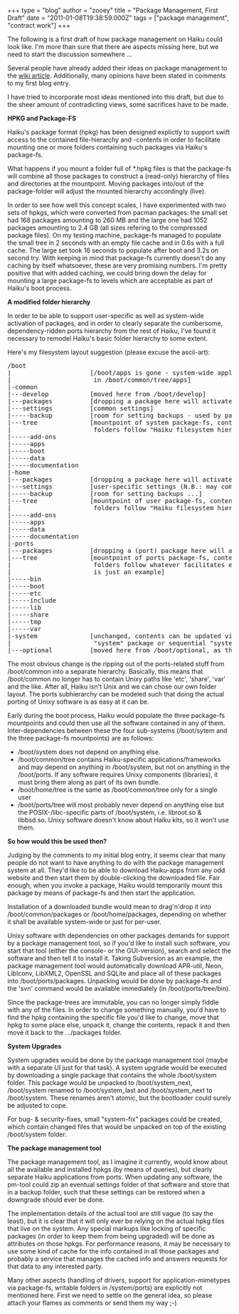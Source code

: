 +++
type = "blog"
author = "zooey"
title = "Package Management, First Draft"
date = "2011-01-08T19:38:59.000Z"
tags = ["package management", "contract work"]
+++

The following is a first draft of how package management on Haiku could look like. I'm more than sure that there are aspects missing here, but we need to start the discussion somewhere ...

Several people have already added their ideas on package management to the <a href="http://dev.haiku-os.org/wiki/PackageManagerIdeas">wiki article</a>. Additionally, many opinions have been stated in comments to my first blog entry. 

I have tried to incorporate most ideas mentioned into this draft, but due to the sheer amount of contradicting views, some sacrifices have to be made.
<!--break-->
<strong>HPKG and Package-FS</strong>

Haiku's package format (hpkg) has been designed explictly to support swift access to the contained file-hierarchy and -contents in order to facilitate mounting one or more folders containing such packages via Haiku's package-fs.

What happens if you mount a folder full of *.hpkg files is that the package-fs will combine all those packages to construct a (read-only) hierarchy of files and directories at the mountpoint. Moving packages into/out of the package-folder will adjust the mounted hierarchy accordingly (live). 

In order to see how well this concept scales, I have experimented with two sets of hpkgs, which were converted from pacman packages: the small set had 168 packages amounting to 260 MB and the large one had 1052 packages amounting to 2.4 GB (all sizes refering to the compressed package files). On my testing machine, package-fs managed to populate the small tree in 2 seconds with an empty file cache and in 0.6s with a full cache. The large set took 16 seconds to populate after boot and 3.2s on second try. With keeping in mind that package-fs currently doesn't do any caching by itself whatsoever, these are very promising numbers. I'm pretty positive that with added caching, we could bring down the delay for mounting a large package-fs to levels which are acceptable as part of Haiku's boot process.

<strong>A modified folder hierarchy</strong>

In order to be able to support user-specific as well as system-wide activation of packages, and in order to clearly separate the cumbersome, dependency-ridden ports hierarchy from the rest of Haiku, I've found it necessary to remodel Haiku's basic folder hierarchy to some extent.

Here's my filesystem layout suggestion (please excuse the ascii-art):

<pre class="terminal">
/boot
|                     [/boot/apps is gone - system-wide applications now appear
|                      in /boot/common/tree/apps]
|-common
|---develop           [moved here from /boot/develop]
|---packages          [dropping a package here will activate it system-wide]
|---settings          [common settings]
|-----backup          [room for setting backups - used by package manager to backup settins during an upgrade]
|---tree              [mountpoint of system package-fs, contents of the packages in /boot/common/packages appear here, the 
|                      folders follow "Haiku filesystem hierarchy" (to be defined, an example given below)]
|-----add-ons
|-----apps
|-----boot
|-----data
|-----documentation
|-home
|---packages          [dropping a package here will activate it for user]
|---settings          [user-specific settings (N.B.: may come from apps that live in /boot/common/tree)]
|-----backup          [room for setting backups ...]
|---tree              [mountpoint of user package-fs, contents of the packages in /boot/home/packages appear here, the 
|                      folders follow "Haiku filesystem hierarchy"]
|-----add-ons
|-----apps
|-----data
|-----documentation
|-ports
|---packages          [dropping a (port) package here will activate it]
|---tree              [mountpoint of ports package-fs, contents of the packages in /boot/ports/packages appear here, the 
|                      folders follow whatever facilitates easy porting, i.e. the hierarchy basically is unixy - what's shown below
|                      is just an example]
|-----bin
|-----boot
|-----etc
|-----include
|-----lib
|-----share
|-----tmp
|-----var
|-system              [unchanged, contents can be updated via package manager by actual installing (unpacking) of either a complete
|                      "system" package or sequential "system-fix" packages]
|---optional          [moved here from /boot/optional, as the contents depend on the system]
</pre>

The most obvious change is the ripping out of the ports-related stuff from /boot/common into a separate hierarchy. Basically, this means that /boot/common no longer has to contain Unixy paths like 'etc', 'share', 'var' and the like. After all, Haiku isn't Unix and we can chose our own folder layout. The ports subhierarchy can be modeled such that doing the actual porting of Unixy software is as easy at it can be.

Early during the boot process, Haiku would populate the three package-fs mountpoints and could then use all the software contained in any of them. Inter-dependencies between these the four sub-systems (/boot/sytem and the three package-fs mountpoints) are as follows: 

- /boot/system does not depend on anything else.
- /boot/common/tree contains Haiku-specific applications/frameworks and may depend on anything in /boot/system, but not on anything in the /boot/ports. If any software requires Unixy components (libraries), it must bring them along as part of its own bundle.
- /boot/home/tree is the same as /boot/common/tree only for a single user
- /boot/ports/tree will most probably never depend on anything else but the POSIX-/libc-specific parts of /boot/system, i.e. libroot.so & libbsd.so. Unixy software doesn't know about Haiku kits, so it won't use them.

<strong>So how would this be used then?</strong>

Judging by the comments to my initial blog entry, it seems clear that many people do not want to have anything to do with the package management system at all. They'd like to be able to download Haiku-apps from any odd website and then start them by double-clicking the downloaded file. 
Fair enough, when you invoke a package, Haiku would temporarily mount this package by means of package-fs and then start the application.

Installation of a downloaded bundle would mean to drag'n'drop it into /boot/common/packages or /boot/home/packages, depending on whether it shall be available system-wide or just for per-user.

Unixy software with dependencies on other packages demands for support by a package management tool, so if you'd like to install such software, you start that tool (either the console- or the GUI-version), search and select the software and then tell it to install it. Taking Subversion as an example, the package management tool would automatically download APR-util, Neon, LibIconv, LibXML2, OpenSSL and SQLite and place all of these packages into /boot/ports/packages. Unpacking would be done by package-fs and the 'svn' command would be available immediately (in /boot/ports/tree/bin).

Since the package-trees are immutable, you can no longer simply fiddle with any of the files. In order to change something manually, you'd have to find the hpkg containing the specific file you'd like to change, move that hpkg to some place else, unpack it, change the contents, repack it and then move it back to the .../packages folder.

<strong>System Upgrades</strong>

System upgrades would be done by the package management tool (maybe with a separate UI just for that task). A system upgrade would be executed by downloading a single package that contains the whole /boot/system folder. This package would be unpacked to /boot/system_next, /boot/system renamed to /boot/system_last and /boot/system_next to /boot/system. These renames aren't atomic, but the bootloader could surely be adjusted to cope.

For bug- & security-fixes, small "system-fix" packages could be created, which contain changed files that would be unpacked on top of the existing /boot/system folder.

<strong>The package management tool</strong>

The package management tool, as I imagine it currently, would know about all the available and installed hpkgs (by means of queries), but clearly separate Haiku applications from ports. 
When updating any software, the pm-tool could zip an eventual settings folder of that software and store that in a backup folder, such that these settings can be restored when a downgrade should ever be done.

The implementation details of the actual tool are still vague (to say the least), but it is clear that it will only ever be relying on the actual hpkg files that live on the system. Any special markups like locking of specific packages (in order to keep them from being upgraded) will be done as attributes on those hpkgs. For performance reasons, it may be necessary to use some kind of cache for the info contained in all those packages and probably a service that manages the cached info and answers requests for that data to any interested party. 

Many other aspects (handling of drivers, support for application-mimetypes via package-fs, writable folders in /system/ports) are explicitly not mentioned here. 
First we need to settle on the general idea, so please attach your flames as comments or send them my way ;-)